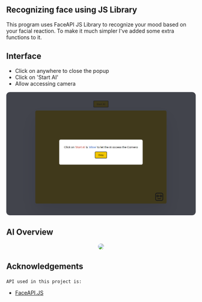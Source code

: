## Recognizing face using JS Library

This program uses FaceAPI JS Library to recognize your mood based on your facial reaction. To make it much simpler I've added some extra functions to it.

## Interface
- Click on anywhere to close the popup
- Click on 'Start AI'
- Allow accessing camera
  
<p align="center">
  <img style="border-radius:9px;" src="./assets/faceaiinterface.png" />
</p>

## AI Overview

<p align="center">
  <img style="border-radius:9px;" src="./assets/Facial-AI.gif" />
</p>


## Acknowledgements
`API used in this project is:`
 - [FaceAPI.JS](https://github.com/justadudewhohacks/face-api.js/)